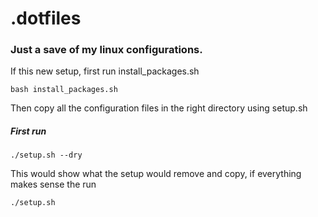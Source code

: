 # .dotfiles

### Just a save of my linux configurations.
If this new setup, first run install_packages.sh

```
bash install_packages.sh
```


Then copy all the configuration files in the right directory using setup.sh

##### First run
```
./setup.sh --dry
```

This would show what the setup would remove and copy, if everything makes sense the run

```
./setup.sh
```
